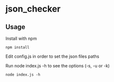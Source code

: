# json_checker

## Usage

Install with npm

```
npm install
```

Edit config.js in order to set the json files paths

Run node index.js -h to see the options (-s, -u or -k)

```
node index.js -h
```

